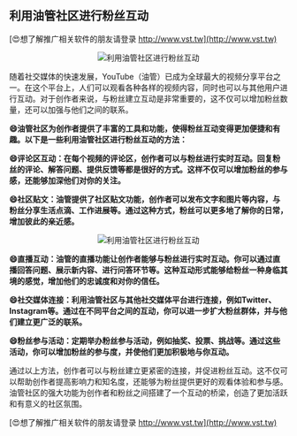 ## **利用油管社区进行粉丝互动**

[😍想了解推广相关软件的朋友请登录 http://www.vst.tw](http://www.vst.tw)

 <center><img src="https://vst.tw/MP4/tuiguang/png/6.png" alt="利用油管社区进行粉丝互动"></center>

随着社交媒体的快速发展，YouTube（油管）已成为全球最大的视频分享平台之一。在这个平台上，人们可以观看各种各样的视频内容，同时也可以与其他用户进行互动。对于创作者来说，与粉丝建立互动是非常重要的，这不仅可以增加粉丝数量，还可以加强与他们之间的联系。

**😄油管社区为创作者提供了丰富的工具和功能，使得粉丝互动变得更加便捷和有趣。以下是一些利用油管社区进行粉丝互动的方法：**

**😄评论区互动：在每个视频的评论区，创作者可以与粉丝进行实时互动。回复粉丝的评论、解答问题、提供反馈等都是很好的方式。这样不仅可以增加粉丝的参与感，还能够加深他们对你的关注。**

**😄社区贴文：油管提供了社区贴文功能，创作者可以发布文字和图片等内容，与粉丝分享生活点滴、工作进展等。通过这种方式，粉丝可以更多地了解你的日常，增加彼此的亲近感。**

 <center><img src="https://vst.tw/MP4/tuiguang/png/2.png" alt="利用油管社区进行粉丝互动"></center>

**😄直播互动：油管的直播功能让创作者能够与粉丝进行实时互动。你可以通过直播回答问题、展示新内容、进行问答环节等。这种互动形式能够给粉丝一种身临其境的感觉，增加他们的忠诚度和对你的信任。**

**😄社交媒体连接：利用油管社区与其他社交媒体平台进行连接，例如Twitter、Instagram等。通过在不同平台之间的互动，你可以进一步扩大粉丝群体，并与他们建立更广泛的联系。**

**😄粉丝参与活动：定期举办粉丝参与活动，例如抽奖、投票、挑战等。通过这些活动，你可以增加粉丝的参与度，并使他们更加积极地与你互动。**

通过以上方法，创作者可以与粉丝建立更紧密的连接，并促进粉丝互动。这不仅可以帮助创作者提高影响力和知名度，还能够为粉丝提供更好的观看体验和参与感。油管社区的强大功能为创作者和粉丝之间搭建了一个互动的桥梁，创造了更加活跃和有意义的社区氛围。

[😍想了解推广相关软件的朋友请登录 http://www.vst.tw](http://www.vst.tw)



